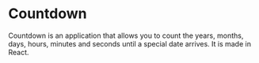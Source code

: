 # Countdown

Countdown is an application that allows you to count the years, months, days, hours, minutes and seconds until a special date arrives. It is made in React.
